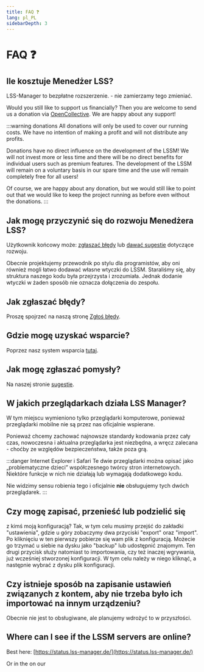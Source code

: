 ```yaml
---
title: FAQ ❓
lang: pl_PL
sidebarDepth: 3
---
```


# FAQ ❓

## Ile kosztuje Menedżer LSS?
LSS-Manager to bezpłatne rozszerzenie. - nie zamierzamy tego zmieniać.

Would you still like to support us financially? Then you are welcome to send us a donation via [OpenCollective][donate]. We are happy about any support!

:::warning donations
All donations will only be used to cover our running costs. We have no intention of making a profit and will not distribute any profits.

Donations have no direct influence on the development of the LSSM! We will not invest more or less time and there will be no direct benefits for individual users such as premium features. The development of the LSSM will remain on a voluntary basis in our spare time and the use will remain completely free for all users!

Of course, we are happy about any donation, but we would still like to point out that we would like to keep the project running as before even without the donations.
:::

## Jak mogę przyczynić się do rozwoju Menedżera LSS?
Użytkownik końcowy może: [zgłaszać błędy][error] lub [dawać sugestie][suggestions] dotyczące rozwoju.

Obecnie projektujemy przewodnik po stylu dla programistów, aby oni również mogli łatwo dodawać własne wtyczki do LSSM. Staraliśmy się, aby struktura naszego kodu była przejrzysta i zrozumiała. Jednak dodanie wtyczki w żaden sposób nie oznacza dołączenia do zespołu.

## Jak zgłaszać błędy?
Proszę spojrzeć na naszą stronę [Zgłoś błędy][error].

## Gdzie mogę uzyskać wsparcie?
Poprzez nasz system wsparcia [tutaj][support].

## Jak mogę zgłaszać pomysły?
Na naszej stronie [sugestie][suggestions].

## W jakich przeglądarkach działa LSS Manager?
W tym miejscu wymieniono tylko przeglądarki komputerowe, ponieważ przeglądarki mobilne nie są przez nas oficjalnie wspierane.

Ponieważ chcemy zachować najnowsze standardy kodowania przez cały czas, nowoczesna i aktualna przeglądarka jest niezbędna, a wręcz zalecana - choćby ze względów bezpieczeństwa, także poza grą.

<browser-support-table/>

:::danger Internet Explorer i Safari
Te dwie przeglądarki można opisać jako „problematyczne dzieci” współczesnego twórcy stron internetowych. Niektóre funkcje w nich nie działają lub wymagają dodatkowego kodu.

Nie widzimy sensu robienia tego i oficjalnie **nie** obsługujemy tych dwóch przeglądarek.
:::

## Czy mogę zapisać, przenieść lub podzielić się
z kimś moją konfiguracją?
Tak, w tym celu musimy przejść do zakładki "ustawienia", gdzie u góry zobaczymy dwa przyciski "export" oraz "import".
Po kliknięciu w ten pierwszy pobierze się wam plik z konfiguracją. Możecie go trzymać u siebie na dysku jako "backup" lub udostępnić znajomym. Ten drugi przycisk służy natomiast to importowania, czy też inaczej wgrywania, już wcześniej stworzonej konfiguracji. W tym celu należy w niego kliknąć, a następnie wybrać z dysku plik konfiguracji.

## Czy istnieje sposób na zapisanie ustawień związanych z kontem, aby nie trzeba było ich importować na innym urządzeniu?
Obecnie nie jest to obsługiwane, ale planujemy wdrożyć to w przyszłości.

## Where can I see if the LSSM servers are online?
Best here: [https://status.lss-manager.de/](https://status.lss-manager.de/)

Or in the <discord-channel channel="uptime"/> on our <discord/>

[support]: support.md
[error]: error_report.md
[suggestions]: suggestions.md
[donate]: https://donate.lss-manager.de/

<!-- ==START_FOOTER== Do NOT edit anything below this line! Any edits will be removed as content is auto generated! -->
[lssm.status]: https://status.lss-manager.de/
[lssm.discord]: https://discord.gg/RcTNjpB
[lssm.userscript]: https://v4.lss-manager.de/lssm-v4.user.js
[lssm.donations]: https://donate.lss-manager.de/
[docs]: https://docs.lss-manager.de/
[docs.apps]: /pl_PL/apps/
[docs.appstore]: /pl_PL/appstore/
[docs.bugs]: /pl_PL/bugs/
[docs.error_report]: /pl_PL/error_report/
[docs.faq]: /pl_PL/faq/
[docs.metadata]: /pl_PL/metadata/
[docs.other]: /pl_PL/other/
[docs.settings]: /pl_PL/settings/
[docs.suggestions]: /pl_PL/suggestions/
[docs.support]: /pl_PL/support/
[games.self]: https://operatorratunkowy.pl
[tampermonkey]: https://tampermonkey.net/
[github]: https://github.com/LSS-Manager/LSSM-V.4
[github.issues]: https://github.com/LSS-Manager/LSSM-V.4/issues
[github.issues.open]: https://github.com/LSS-Manager/LSSM-V.4/issues?q=is%3Aissue+is%3Aopen+label%3Abug